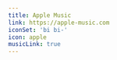 ```yaml
---
title: Apple Music
link: https://apple-music.com
iconSet: 'bi bi-'
icon: apple
musicLink: true
---
```

